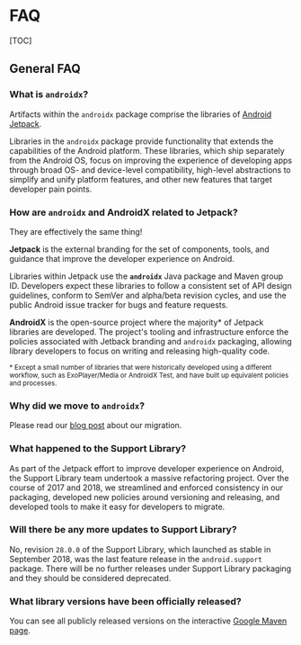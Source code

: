 # FAQ

[TOC]

## General FAQ

### What is `androidx`?

Artifacts within the `androidx` package comprise the libraries of
[Android Jetpack](https://developer.android.com/jetpack).

Libraries in the `androidx` package provide functionality that extends the
capabilities of the Android platform. These libraries, which ship separately
from the Android OS, focus on improving the experience of developing apps
through broad OS- and device-level compatibility, high-level abstractions to
simplify and unify platform features, and other new features that target
developer pain points.

### How are `androidx` and AndroidX related to Jetpack?

They are effectively the same thing!

**Jetpack** is the external branding for the set of components, tools, and
guidance that improve the developer experience on Android.

Libraries within Jetpack use the **`androidx`** Java package and Maven group ID.
Developers expect these libraries to follow a consistent set of API design
guidelines, conform to SemVer and alpha/beta revision cycles, and use the public
Android issue tracker for bugs and feature requests.

**AndroidX** is the open-source project where the majority\* of Jetpack
libraries are developed. The project's tooling and infrastructure enforce the
policies associated with Jetback branding and `androidx` packaging, allowing
library developers to focus on writing and releasing high-quality code.

<sup>* Except a small number of libraries that were historically developed using
a different workflow, such as ExoPlayer/Media or AndroidX Test, and have built
up equivalent policies and processes.

### Why did we move to `androidx`?

Please read our
[blog post](https://android-developers.googleblog.com/2018/05/hello-world-androidx.html)
about our migration.

### What happened to the Support Library?

As part of the Jetpack effort to improve developer experience on Android, the
Support Library team undertook a massive refactoring project. Over the course of
2017 and 2018, we streamlined and enforced consistency in our packaging,
developed new policies around versioning and releasing, and developed tools to
make it easy for developers to migrate.

### Will there be any more updates to Support Library?

No, revision `28.0.0` of the Support Library, which launched as stable in
September 2018, was the last feature release in the `android.support` package.
There will be no further releases under Support Library packaging and they
should be considered deprecated.

### What library versions have been officially released?

You can see all publicly released versions on the interactive
[Google Maven page](https://maven.google.com).
